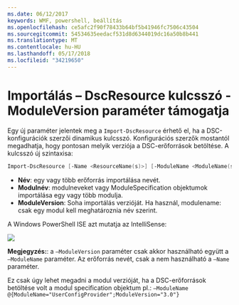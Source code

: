 ```yaml
---
ms.date: 06/12/2017
keywords: WMF, powershell, beállítás
ms.openlocfilehash: ce5afc2f90f78433b64bf5b41946fc7506c43504
ms.sourcegitcommit: 54534635eedacf531d8d6344019dc16a50b8b441
ms.translationtype: MT
ms.contentlocale: hu-HU
ms.lasthandoff: 05/17/2018
ms.locfileid: "34219650"
---
```

# <a name="import-dscresource-keyword-supports--moduleversion-parameter"></a>Importálás – DscResource kulcsszó - ModuleVersion paraméter támogatja

Egy új paraméter jelentek meg a `Import-DscResource` érhető el, ha a DSC-konfigurációk szerzői dinamikus kulcsszó. Konfigurációs szerzők mostantól megadhatja, hogy pontosan melyik verziója a DSC-erőforrások betöltése. A kulcsszó új szintaxisa:

```powershell
Import-DscResource [-Name <ResourceName(s)>] [-ModuleName <ModuleName(s)>] [-ModuleVersion <ModuleVersion>]
```

* **Név**: egy vagy több erőforrás importálása nevét.
* **Modulnév**: modulneveket vagy ModuleSpecification objektumok importálása egy vagy több modulja.
* **ModuleVersion**: Soha importálás verzióját. Ha használ, modulename: csak egy modul kell meghatároznia név szerint.

A Windows PowerShell ISE azt mutatja az IntelliSense:

![](../images/Import-DscResource-Modversion.jpg)

**Megjegyzés:**: a `–ModuleVersion` paraméter csak akkor használható együtt a `–ModuleName` paraméter. Az erőforrás nevét, csak a nem használható a `–Name` paraméter.

Ez csak úgy lehet megadni a modul verzióját, ha a DSC-erőforrások betöltése volt a modul specification objektum pl.: `–ModuleName @{ModuleName="UserConfigProvider";ModuleVersion="3.0"}`
